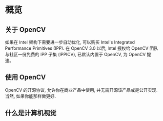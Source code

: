 ﻿# 概览

## 关于 OpenCV

如果在 Intel 架构下需要进一步自动优化, 可以购买 Intel's Integrated Performance Primitives (IPP). 在 OpenCV 3.0 以后, Intel 授权给 OpenCV 团队与社区一份免费的 IPP 子集 (IPPICV), 已默认内置于 OpenCV, 为 OpenCV 提速。

## 使用 OpenCV

OpenCV 的开源协议, 允许你在商业产品中使用, 并无需开源该产品或是公开实现. 当然, 如果你能那样做更好.

## 什么是计算机视觉


